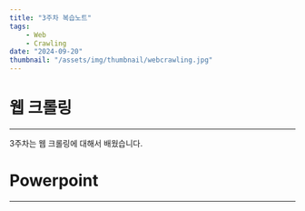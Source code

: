 ```yaml
---
title: "3주차 복습노트"
tags:
    - Web
    - Crawling
date: "2024-09-20"
thumbnail: "/assets/img/thumbnail/webcrawling.jpg"
---
```


# 웹 크롤링
---
3주차는 웹 크롤링에 대해서 배웠습니다.

# Powerpoint
---




